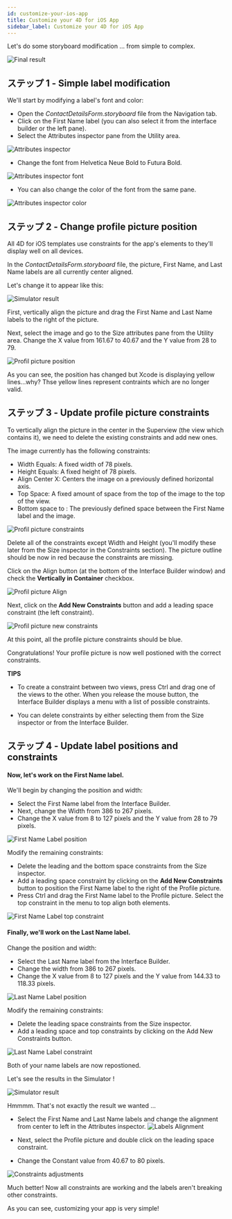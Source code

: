 ```yaml
---
id: customize-your-ios-app
title: Customize your 4D for iOS App
sidebar_label: Customize your 4D for iOS App
---
```

Let's do some storyboard modification ... from simple to complex.

![Final result](assets/customize-with-xcode/Simlator-Before-After-Xcode-4D-for-iOS.png)

## ステップ 1 - Simple label modification

We'll start by modifying a label's font and color:

* Open the *ContactDetailsForm.storyboard* file from the Navigation tab. 
* Click on the First Name label (you can also select it from the interface builder or the left pane).
* Select the Attributes inspector pane from the Utility area.

![Attributes inspector](assets/customize-with-xcode/Attributes-inspector-Xcode-4D-for-iOS.png)

* Change the font from Helvetica Neue Bold to Futura Bold. 

![Attributes inspector font](assets/customize-with-xcode/Attributes-inspector-font-Xcode-4D-for-iOS.png)

* You can also change the color of the font from the same pane.

![Attributes inspector color](assets/customize-with-xcode/Attributes-inspector-color-Xcode-4D-for-iOS.png)

## ステップ 2 - Change profile picture position

All 4D for iOS templates use constraints for the app's elements to they'll display well on all devices.

In the *ContactDetailsForm.storyboard* file, the picture, First Name, and Last Name labels are all currently center aligned.

Let's change it to appear like this:

![Simulator result](assets/customize-with-xcode/Simlator-Final-Xcode-4D-for-iOS.png)

First, vertically align the picture and drag the First Name and Last Name labels to the right of the picture.

Next, select the image and go to the Size attributes pane from the Utility area. Change the X value from 161.67 to 40.67 and the Y value from 28 to 79.

![Profil picture position](assets/customize-with-xcode/Profil-picture-position-Xcode-4D-for-iOS.png)

As you can see, the position has changed but Xcode is displaying yellow lines...why? Thse yellow lines represent contraints which are no longer valid.

## ステップ 3 - Update profile picture constraints

To vertically align the picture in the center in the Superview (the view which contains it), we need to delete the existing constraints and add new ones.

The image currently has the following constraints:

* Width Equals: A fixed width of 78 pixels.
* Height Equals: A fixed height of 78 pixels.
* Align Center X: Centers the image on a previously defined horizontal axis.
* Top Space: A fixed amount of space from the top of the image to the top of the view.
* Bottom space to <first name>: The previously defined space between the First Name label and the image.

![Profil picture constraints](assets/customize-with-xcode/Profil-picture-constraints-Xcode-4D-for-iOS.png)

Delete all of the constraints except Width and Height (you'll modify these later from the Size inspector in the Constraints section). The picture outline should be now in red because the constraints are missing.

Click on the Align button (at the bottom of the Interface Builder window) and check the **Vertically in Container** checkbox.

![Profil picture Align](assets/customize-with-xcode/Profil-picture-Align-Xcode-4D-for-iOS.png)

Next, click on the **Add New Constraints** button and add a leading space constraint (the left constraint).

![Profil picture new constraints](assets/customize-with-xcode/Profil-picture-new-constraints-4D-for-iOS.png)

At this point, all the profile picture constraints should be blue.

Congratulations! Your profile picture is now well postioned with the correct constraints.<div class = "tips"> 

**TIPS**

* To create a constraint between two views, press Ctrl and drag one of the views to the other. When you release the mouse button, the Interface Builder displays a menu with a list of possible constraints.

* You can delete constraints by either selecting them from the Size inspector or from the Interface Builder.</div> 

## ステップ 4 - Update label positions and constraints

#### Now, let's work on the First Name label.

We'll begin by changing the position and width:

* Select the First Name label from the Interface Builder.
* Next, change the Width from 386 to 267 pixels.
* Change the X value from 8 to 127 pixels and the Y value from 28 to 79 pixels.

![First Name Label position](assets/customize-with-xcode/First-Name-Label-position-Xcode-4D-for-iOS.png)

Modify the remaining constraints:

* Delete the leading and the bottom space constraints from the Size inspector.
* Add a leading space constraint by clicking on the **Add New Constraints** button to position the First Name label to the right of the Profile picture.
* Press Ctrl and drag the First Name label to the Profile picture. Select the top constraint in the menu to top align both elements.

![First Name Label top constraint](assets/customize-with-xcode/First-Name-Label-top-constraint-Xcode-4D-for-iOS.png)

#### Finally, we'll work on the Last Name label.

Change the position and width:

* Select the Last Name label from the Interface Builder.
* Change the width from 386 to 267 pixels.
* Change the X value from 8 to 127 pixels and the Y value from 144.33 to 118.33 pixels.

![Last Name Label position](assets/customize-with-xcode/Last-Name-Label-position-Xcode-4D-for-iOS.png)

Modify the remaining constraints:

* Delete the leading space constraints from the Size inspector.
* Add a leading space and top constraints by clicking on the Add New Constraints button. 

![Last Name Label constraint](assets/customize-with-xcode/Last-Name-Label-constraint-Xcode-4D-for-iOS.png)

Both of your name labels are now repostioned.

Let's see the results in the Simulator !

![Simulator result](assets/customize-with-xcode/Simulator-Xcode-4D-for-iOS.png)

Hmmmm. That's not exactly the result we wanted ...

* Select the First Name and Last Name labels and change the alignment from center to left in the Attributes inspector. ![Labels Alignment](assets/customize-with-xcode/Labels-Alignment-Xcode-4D-for-iOS.png)

* Next, select the Profile picture and double click on the leading space constraint.

* Change the Constant value from 40.67 to 80 pixels.

![Constraints adjustments](assets/customize-with-xcode/Constraints-adjustments-Xcode-4D-for-iOS.png)

Much better! Now all constraints are working and the labels aren't breaking other constraints.

As you can see, customizing your app is very simple!